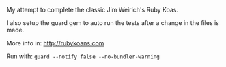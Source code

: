 My attempt to complete the classic Jim Weirich's Ruby Koas.

I also setup the guard gem to auto run the tests after a change in the files is made.

More info in: http://rubykoans.com

Run with:
`guard --notify false --no-bundler-warning`